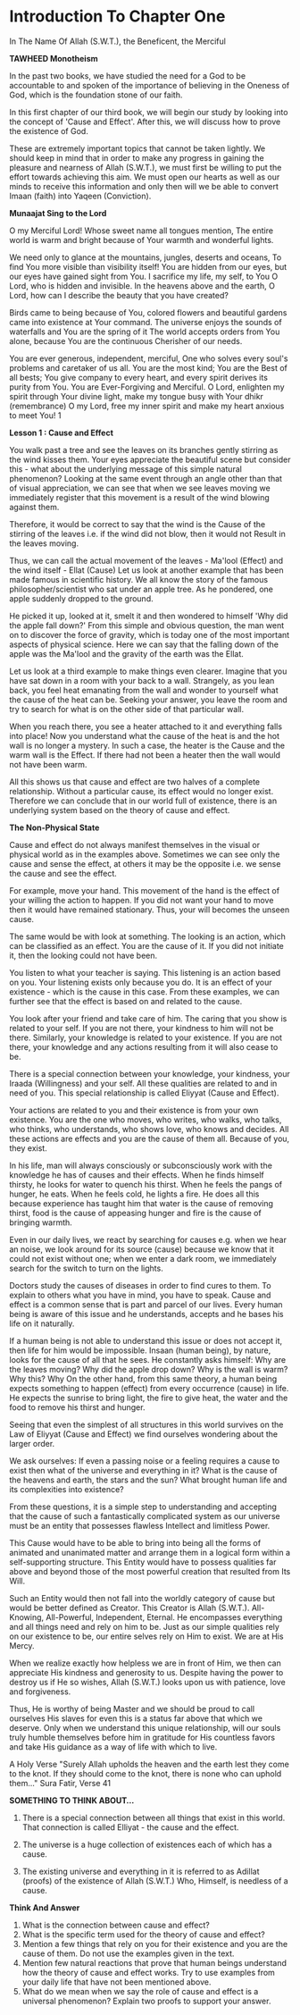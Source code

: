 Introduction To Chapter One
===========================

In The Name Of Allah (S.W.T.), the Beneficent, the Merciful


**TAWHEED Monotheism**

In the past two books, we have studied the need for a God to be
accountable to and spoken of the importance of believing in the Oneness
of God, which is the foundation stone of our faith.

In this first chapter of our third book, we will begin our study by
looking into the concept of 'Cause and Effect'. After this, we will
discuss how to prove the existence of God.

These are extremely important topics that cannot be taken lightly. We
should keep in mind that in order to make any progress in gaining the
pleasure and nearness of Allah (S.W.T.), we must first be willing to put
the effort towards achieving this aim. We must open our hearts as well
as our minds to receive this information and only then will we be able
to convert Imaan (faith) into Yaqeen (Conviction).


**Munaajat Sing to the Lord**

O my Merciful Lord! Whose sweet name all tongues mention, The entire
world is warm and bright because of Your warmth and wonderful lights.

We need only to glance at the mountains, jungles, deserts and oceans,
To find You more visible than visibility itself! You are hidden from our
eyes, but our eyes have gained sight from You. I sacrifice my life, my
self, to You O Lord, who is hidden and invisible. In the heavens above
and the earth, O Lord, how can I describe the beauty that you have
created?

Birds came to being because of You, colored flowers and beautiful
gardens came into existence at Your command. The universe enjoys the
sounds of waterfalls and You are the spring of it The world accepts
orders from You alone, because You are the continuous Cherisher of our
needs.

You are ever generous, independent, merciful,
One who solves every soul's problems and caretaker of us all.
You are the most kind; You are the Best of all bests; You give company
to every heart, and every spirit derives its purity from You.
You are Ever-Forgiving and Merciful.
O Lord, enlighten my spirit through Your divine light, make my tongue
busy with Your dhikr (remembrance)
O my Lord, free my inner spirit and make my heart anxious to meet You!
1


**Lesson 1 : Cause and Effect**

You walk past a tree and see the leaves on its branches gently stirring
as the wind kisses them. Your eyes appreciate the beautiful scene but
consider this - what about the underlying message of this simple natural
phenomenon? Looking at the same event through an angle other than that
of visual appreciation, we can see that when we see leaves moving we
immediately register that this movement is a result of the wind blowing
against them.

Therefore, it would be correct to say that the wind is the Cause of the
stirring of the leaves i.e. if the wind did not blow, then it would not
Result in the leaves moving.

Thus, we can call the actual movement of the leaves - Ma'lool (Effect)
and the wind itself - Ellat (Cause) Let us look at another example that
has been made famous in scientific history. We all know the story of the
famous philosopher/scientist who sat under an apple tree. As he
pondered, one apple suddenly dropped to the ground.

He picked it up, looked at it, smelt it and then wondered to himself
'Why did the apple fall down?' From this simple and obvious question,
the man went on to discover the force of gravity, which is today one of
the most important aspects of physical science. Here we can say that the
falling down of the apple was the Ma'lool and the gravity of the earth
was the Ellat.

Let us look at a third example to make things even clearer. Imagine
that you have sat down in a room with your back to a wall. Strangely, as
you lean back, you feel heat emanating from the wall and wonder to
yourself what the cause of the heat can be. Seeking your answer, you
leave the room and try to search for what is on the other side of that
particular wall.

When you reach there, you see a heater attached to it and everything
falls into place! Now you understand what the cause of the heat is and
the hot wall is no longer a mystery. In such a case, the heater is the
Cause and the warm wall is the Effect. If there had not been a heater
then the wall would not have been warm.

All this shows us that cause and effect are two halves of a complete
relationship. Without a particular cause, its effect would no longer
exist. Therefore we can conclude that in our world full of existence,
there is an underlying system based on the theory of cause and effect.

**The Non-Physical State**

Cause and effect do not always manifest themselves in the visual or
physical world as in the examples above. Sometimes we can see only the
cause and sense the effect, at others it may be the opposite i.e. we
sense the cause and see the effect.

For example, move your hand. This movement of the hand is the effect of
your willing the action to happen. If you did not want your hand to move
then it would have remained stationary. Thus, your will becomes the
unseen cause.

The same would be with look at something. The looking is an action,
which can be classified as an effect. You are the cause of it. If you
did not initiate it, then the looking could not have been.

You listen to what your teacher is saying. This listening is an action
based on you. Your listening exists only because you do. It is an effect
of your existence - which is the cause in this case. From these
examples, we can further see that the effect is based on and related to
the cause.

You look after your friend and take care of him. The caring that you
show is related to your self. If you are not there, your kindness to him
will not be there. Similarly, your knowledge is related to your
existence. If you are not there, your knowledge and any actions
resulting from it will also cease to be.

There is a special connection between your knowledge, your kindness,
your Iraada (Willingness) and your self. All these qualities are related
to and in need of you. This special relationship is called Eliyyat
(Cause and Effect).

Your actions are related to you and their existence is from your own
existence. You are the one who moves, who writes, who walks, who talks,
who thinks, who understands, who shows love, who knows and decides. All
these actions are effects and you are the cause of them all. Because of
you, they exist.

In his life, man will always consciously or subconsciously work with
the knowledge he has of causes and their effects. When he finds himself
thirsty, he looks for water to quench his thirst. When he feels the
pangs of hunger, he eats. When he feels cold, he lights a fire. He does
all this because experience has taught him that water is the cause of
removing thirst, food is the cause of appeasing hunger and fire is the
cause of bringing warmth.

Even in our daily lives, we react by searching for causes e.g. when we
hear an noise, we look around for its source (cause) because we know
that it could not exist without one; when we enter a dark room, we
immediately search for the switch to turn on the lights.

Doctors study the causes of diseases in order to find cures to them. To
explain to others what you have in mind, you have to speak. Cause and
effect is a common sense that is part and parcel of our lives. Every
human being is aware of this issue and he understands, accepts and he
bases his life on it naturally.

If a human being is not able to understand this issue or does not
accept it, then life for him would be impossible. Insaan (human being),
by nature, looks for the cause of all that he sees. He constantly asks
himself: Why are the leaves moving? Why did the apple drop down? Why is
the wall is warm? Why this? Why On the other hand, from this same
theory, a human being expects something to happen (effect) from every
occurrence (cause) in life. He expects the sunrise to bring light, the
fire to give heat, the water and the food to remove his thirst and
hunger.

Seeing that even the simplest of all structures in this world survives
on the Law of Eliyyat (Cause and Effect) we find ourselves wondering
about the larger order.

We ask ourselves: If even a passing noise or a feeling requires a cause
to exist then what of the universe and everything in it? What is the
cause of the heavens and earth, the stars and the sun? What brought
human life and its complexities into existence?

From these questions, it is a simple step to understanding and
accepting that the cause of such a fantastically complicated system as
our universe must be an entity that possesses flawless Intellect and
limitless Power.

This Cause would have to be able to bring into being all the forms of
animated and unanimated matter and arrange them in a logical form within
a self-supporting structure. This Entity would have to possess qualities
far above and beyond those of the most powerful creation that resulted
from Its Will.

Such an Entity would then not fall into the worldly category of cause
but would be better defined as Creator. This Creator is Allah (S.W.T.).
All-Knowing, All-Powerful, Independent, Eternal. He encompasses
everything and all things need and rely on him to be. Just as our simple
qualities rely on our existence to be, our entire selves rely on Him to
exist. We are at His Mercy.

When we realize exactly how helpless we are in front of Him, we then
can appreciate His kindness and generosity to us. Despite having the
power to destroy us if He so wishes, Allah (S.W.T.) looks upon us with
patience, love and forgiveness.

Thus, He is worthy of being Master and we should be proud to call
ourselves His slaves for even this is a status far above that which we
deserve. Only when we understand this unique relationship, will our
souls truly humble themselves before him in gratitude for His countless
favors and take His guidance as a way of life with which to live.

A Holy Verse
"Surely Allah upholds the heaven and the earth lest they come to the
knot. If they should come to the knot, there is none who can uphold
them..." Sura Fatir, Verse 41

**SOMETHING TO THINK ABOUT…**

1. There is a special connection between all things that exist in this
world. That connection is called Elliyat - the cause and the effect.

2. The universe is a huge collection of existences each of which has a
cause.

3. The existing universe and everything in it is referred to as Adillat
(proofs) of the existence of Allah (S.W.T.) Who, Himself, is needless of
a cause.

**Think And Answer**

1. What is the connection between cause and effect?
2. What is the specific term used for the theory of cause and effect?
3. Mention a few things that rely on you for their existence and you
are the cause of them. Do not use the examples given in the text.
4. Mention few natural reactions that prove that human beings
understand how the theory of cause and effect works. Try to use examples
from your daily life that have not been mentioned above.
5. What do we mean when we say the role of cause and effect is a
universal phenomenon? Explain two proofs to support your answer.


